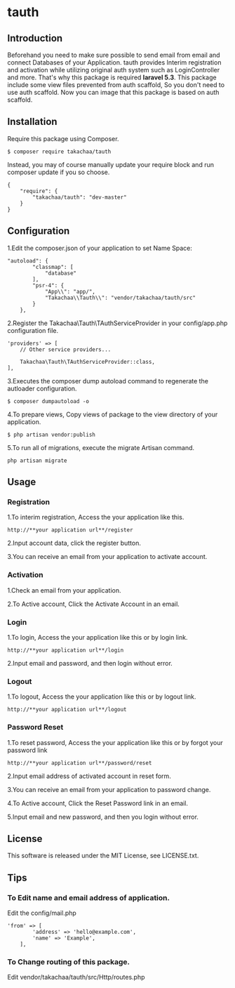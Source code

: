 # tauth

## Introduction
Beforehand you need to make sure possible to send email from email and connect Databases of your Application.
tauth provides Interim registration and activation while utilizing original auth system such as LoginController and more.
That's why this package is required **laravel 5.3**.
This package include some view files prevented from auth scaffold, So you don't need to use auth scaffold.
Now you can image that this package is based on auth scaffold.

## Installation
Require this package using Composer.
```
$ composer require takachaa/tauth
```

Instead, you may of course manually update your require block and run composer update if you so choose.
```
{
    "require": {
        "takachaa/tauth": "dev-master"
    }
}
```

## Configuration
1.Edit the composer.json of your application to set Name Space:
```
"autoload": {
        "classmap": [
            "database"
        ],
        "psr-4": {
            "App\\": "app/",
            "Takachaa\\Tauth\\": "vendor/takachaa/tauth/src"
        }
    },

```
2.Register the Takachaa\Tauth\TAuthServiceProvider in your config/app.php configuration file.
```
'providers' => [
    // Other service providers...

    Takachaa\Tauth\TAuthServiceProvider::class,
],
```
3.Executes the composer dump autoload command to regenerate the autloader configuration.
```
$ composer dumpautoload -o
```
4.To prepare views, Copy views of package to the view directory of your application.
```
$ php artisan vendor:publish
```
5.To run all of migrations, execute the migrate Artisan command.
```
php artisan migrate
```

## Usage
### Registration
1.To interim registration, Access the your application like this.
```
http://**your application url**/register
```
2.Input account data, click the register button.

3.You can receive an email from your application to activate account.

### Activation
1.Check an email from your application.

2.To Active account, Click the Activate Account in an email.

### Login
1.To login, Access the your application like this or by login link.
```
http://**your application url**/login
```
2.Input email and password, and then login without error.

### Logout
1.To logout, Access the your application like this or by logout link.
```
http://**your application url**/logout
```

### Password Reset
1.To reset password, Access the your application like this or by forgot your password link
```
http://**your application url**/password/reset
```
2.Input email address of activated account in reset form.

3.You can receive an email from your application to password change.

4.To Active account, Click the Reset Password link in an email.

5.Input email and new password, and then you login without error.

## License
This software is released under the MIT License, see LICENSE.txt.

## Tips
### To Edit name and email address of application.
Edit the config/mail.php
```
'from' => [
        'address' => 'hello@example.com',
        'name' => 'Example',
    ],
```
### To Change routing of this package.
Edit vendor/takachaa/tauth/src/Http/routes.php

